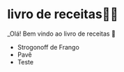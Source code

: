 # livro de receitas:man_cook:

_Olá! Bem vindo ao livro de receitas :wave:

- Strogonoff de Frango 
- Pavê
- Teste







